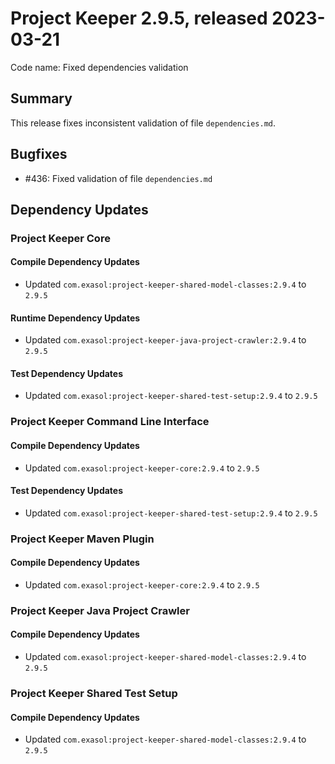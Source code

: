 # Project Keeper 2.9.5, released 2023-03-21

Code name: Fixed dependencies validation

## Summary

This release fixes inconsistent validation of file `dependencies.md`.

## Bugfixes

* #436: Fixed validation of file `dependencies.md`

## Dependency Updates

### Project Keeper Core

#### Compile Dependency Updates

* Updated `com.exasol:project-keeper-shared-model-classes:2.9.4` to `2.9.5`

#### Runtime Dependency Updates

* Updated `com.exasol:project-keeper-java-project-crawler:2.9.4` to `2.9.5`

#### Test Dependency Updates

* Updated `com.exasol:project-keeper-shared-test-setup:2.9.4` to `2.9.5`

### Project Keeper Command Line Interface

#### Compile Dependency Updates

* Updated `com.exasol:project-keeper-core:2.9.4` to `2.9.5`

#### Test Dependency Updates

* Updated `com.exasol:project-keeper-shared-test-setup:2.9.4` to `2.9.5`

### Project Keeper Maven Plugin

#### Compile Dependency Updates

* Updated `com.exasol:project-keeper-core:2.9.4` to `2.9.5`

### Project Keeper Java Project Crawler

#### Compile Dependency Updates

* Updated `com.exasol:project-keeper-shared-model-classes:2.9.4` to `2.9.5`

### Project Keeper Shared Test Setup

#### Compile Dependency Updates

* Updated `com.exasol:project-keeper-shared-model-classes:2.9.4` to `2.9.5`
